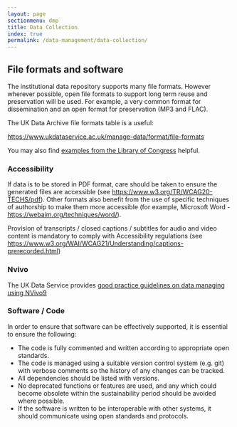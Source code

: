 ```yaml
---
layout: page
sectionmenu: dmp
title: Data Collection
index: true
permalink: /data-management/data-collection/
---
```


## File formats and software

The institutional data repository supports many file formats. However wherever possible, open file formats to support long term reuse and preservation will be used. For example, a very common format for dissemination and an open format for preservation (MP3 and FLAC). 

The UK Data Archive file formats table is a useful:

<https://www.ukdataservice.ac.uk/manage-data/format/file-formats>

You may also find [examples from the Library of Congress](https://www.loc.gov/preservation/resources/rfs/TOC.html) helpful.

### Accessibility

If data is to be stored in PDF format, care should be taken to ensure the generated files are accessible (see <https://www.w3.org/TR/WCAG20-TECHS/pdf>). Other formats also benefit from the use of specific techniques of authorship to make them more accessible (for example, Microsoft Word - <https://webaim.org/techniques/word/>).

Provision of transcripts / closed captions / subtitles for audio and video content is mandatory to comply with Accessibility regulations (see <https://www.w3.org/WAI/WCAG21/Understanding/captions-prerecorded.html>)

### Nvivo 

The UK Data Service provides [good practice guidelines on data managing using NVivo9](https://ukdataservice.ac.uk//app/uploads/ukda-datamanagement-nvivo.pdf) 

### Software / Code

In order to ensure that software can be effectively supported, it is essential to ensure the following:
* The code is fully commented and written according to appropriate open standards.
* The code is managed using a suitable version control system (e.g. git) with verbose comments so the history of any changes can be tracked.
* All dependencies should be listed with versions.
* No deprecated functions or features are used, and any which could become obsolete within the sustainability period should be avoided where possible. 
* If the software is written to be interoperable with other systems, it should communicate using open standards and protocols. 

